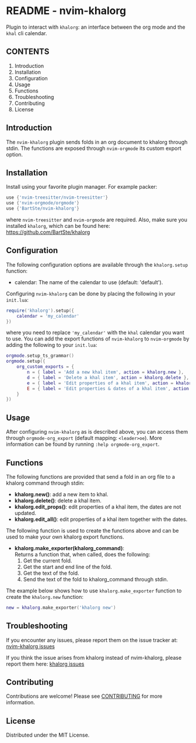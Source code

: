 # README - nvim-khalorg

Plugin to interact with `khalorg`: an interface between the org mode and the
`khal` cli calendar.

## CONTENTS                                              

1. Introduction                                     
2. Installation                                     
3. Configuration                                    
4. Usage                                            
5. Functions                                        
6. Troubleshooting                                  
7. Contributing                                     
8. License                                          

## Introduction

The `nvim-khalorg` plugin sends folds in an org document to khalorg through
stdin. The functions are exposed through `nvim-orgmode` its custom export option.

## Installation

Install using your favorite plugin manager. For example packer:

```lua
use {'nvim-treesitter/nvim-treesitter'}
use {'nvim-orgmode/orgmode'}
use {'BartSte/nvim-khalorg'}
```

where `nvim-treesitter` and `nvim-orgmode` are required. Also, make sure you
installed `khalorg`, which can be found here: https://github.com/BartSte/khalorg

## Configuration

The following configuration options are available through the `khalorg.setup`
function:

- calendar: The name of the calendar to use (default: 'default').

Configuring `nvim-khalorg` can be done by placing the following in your
`init.lua`:

```lua
require('khalorg').setup({
    calendar = 'my_calendar'
})
```

where you need to replace `'my_calendar'` with the `khal` calendar you want to
use. You can add the export functions of `nvim-khalorg` to `nvim-orgmode` by
adding the following to your `init.lua`:

```lua
orgmode.setup_ts_grammar()
orgmode.setup({
    org_custom_exports = {
        n = { label = 'Add a new khal item', action = khalorg.new },
        d = { label = 'Delete a khal item', action = khalorg.delete },
        e = { label = 'Edit properties of a khal item', action = khalorg.edit },
        E = { label = 'Edit properties & dates of a khal item', action = khalorg.edit_all }
    }
})
```

## Usage

After configuring `nvim-khalorg` as is described above, you can access them
through `orgmode-org_export` (default mapping: `<leader>oe`). More information
can be found by running `:help orgmode-org_export`.

## Functions

The following functions are provided that send a fold in an org file to a
khalorg command through stdin:

- **khalorg.new()**: add a new item to khal.
- **khalorg.delete()**: delete a khal item.
- **khalorg.edit_props()**: edit properties of a khal item, the dates are not updated.
- **khalorg.edit_all()**: edit properties of a khal item together with the dates.

The following function is used to create the functions above and can be used to
make your own khalorg export functions.

- **khalorg.make_exporter(khalorg_command)**:  
Returns a function that, when called, does the following:
  1. Get the current fold.
  2. Get the start and end line of the fold.
  3. Get the text of the fold.
  4. Send the text of the fold to khalorg_command through stdin.

The example below shows how to use `khalorg.make_exporter` function to create
the `khalorg.new` function:

```lua
new = khalorg.make_exporter('khalorg new')
```

## Troubleshooting

If you encounter any issues, please report them on the issue tracker at:
[nvim-khalorg issues](https://github.com/BartSte/nvim-khalorg/issues)

If you think the issue arises from khalorg instead of nvim-khalorg, please
report them here: [khalorg issues](https://github.com/BartSte/khalorg/issues)

## Contributing

Contributions are welcome! Please see [CONTRIBUTING](./CONTRIBUTING.md) for
more information.

## License

Distributed under the MIT License.
